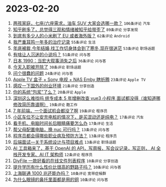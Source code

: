# 2023-02-20

1. [两孩家庭，七座/六座需求，油车 SUV 大家会选哪一款？](https://www.v2ex.com/t/917500) `106条评论` `汽车`
1. [知乎刷多了，总觉得三观和情绪被知乎给带歪了](https://www.v2ex.com/t/917503) `89条评论` `分享发现`
1. [到底有多少人的小米刷了 EU 或者海外版？](https://www.v2ex.com/t/917471) `62条评论` `Android`
1. [我严重耳鸣一年多的治疗记录](https://www.v2ex.com/t/917488) `55条评论` `生活`
1. [年底被裁,今年结婚,找工作切身体会到了寒冬,现在很迷茫](https://www.v2ex.com/t/917524) `53条评论` `职场话题`
1. [有啥让人沉迷的小说吗？](https://www.v2ex.com/t/917516) `51条评论` `问与答`
1. [日本 1990：当宏大叙事消失之后](https://www.v2ex.com/t/917541) `36条评论` `问与答`
1. [今天入职被开除了](https://www.v2ex.com/t/917566) `30条评论` `职场话题`
1. [问个很蠢的问题](https://www.v2ex.com/t/917492) `24条评论` `问与答`
1. [Apple TV 盒子 + Sony 电视 + NAS Emby 瞎折腾](https://www.v2ex.com/t/917538) `23条评论` `Apple TV`
1. [感叹一下国外的创业环境](https://www.v2ex.com/t/917521) `21条评论` `分享创造`
1. [你的系统“包浆”了么？](https://www.v2ex.com/t/917517) `20条评论` `Apple`
1. [深圳这么难找吗 统专成本 5 年增删改查 vue3 小程序 面试都没得（谁知道哪修改简历靠谱啊）](https://www.v2ex.com/t/917532) `19条评论` `酷工作`
1. [7 年前端，一个面试机会都没了啊](https://www.v2ex.com/t/917531) `19条评论` `程序员`
1. [小区车位不让安充电桩的情况下，是买混动还是纯电？](https://www.v2ex.com/t/917494) `17条评论` `汽车`
1. [看手机、电脑时间长后眼睛痛要怎么办](https://www.v2ex.com/t/917472) `17条评论` `生活`
1. [帮父母配置电脑，换 nuc 可行吗？](https://www.v2ex.com/t/917546) `13条评论` `问与答`
1. [程序员都会得哪些职业病及预防方法？](https://www.v2ex.com/t/917534) `13条评论` `程序员`
1. [后端面试—关于系统设计与项目难点](https://www.v2ex.com/t/917496) `13条评论` `职场话题`
1. [AI 工具箱来了，基于 OpenAI 的 API，写周报，写会议记录，写正则， AI 全栈开发专家、AI IT 架构师](https://www.v2ex.com/t/917480) `12条评论` `程序员`
1. [DiyFile 一款好看的在线文件列表程序](https://www.v2ex.com/t/917557) `10条评论` `分享创造`
1. [提升学历有什么性价比很高的野路子吗？](https://www.v2ex.com/t/917537) `10条评论` `问与答`
1. [上海联通 1000 兆还能办吗？](https://www.v2ex.com/t/917506) `10条评论` `宽带症候群`
1. [为什么眼镜的鼻托里面都是用的铜](https://www.v2ex.com/t/917474) `10条评论` `问与答`

